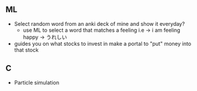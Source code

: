 ## ML
- Select random word from an anki deck of mine and show it everyday? 
	- use ML to select a word that matches a feeling i.e -> i am feeling happy -> うれしい
- guides you on what stocks to invest in make a portal to "put" money into that stock


## C 
- Particle simulation